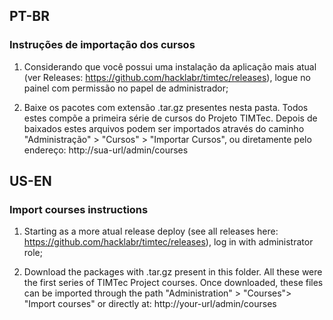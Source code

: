 ## PT-BR
### Instruções de importação dos cursos
1. Considerando que você possui uma instalação da aplicação mais atual (ver Releases: https://github.com/hacklabr/timtec/releases), logue no painel com permissão  no papel de administrador;

2. Baixe os pacotes com extensão .tar.gz presentes nesta pasta. Todos estes compõe a primeira série de cursos do Projeto TIMTec. Depois de baixados estes arquivos podem ser importados através do caminho "Administração" > "Cursos" > "Importar Cursos", ou diretamente pelo endereço: http://sua-url/admin/courses

## US-EN
### Import courses instructions
1. Starting as a more atual release deploy (see all releases here: https://github.com/hacklabr/timtec/releases), log in with administrator role;

2. Download the packages with .tar.gz present in this folder. All these were the first series of TIMTec Project courses. Once downloaded, these files can be imported through the path  "Administration" > "Courses"> "Import courses" or directly at: http://your-url/admin/courses




